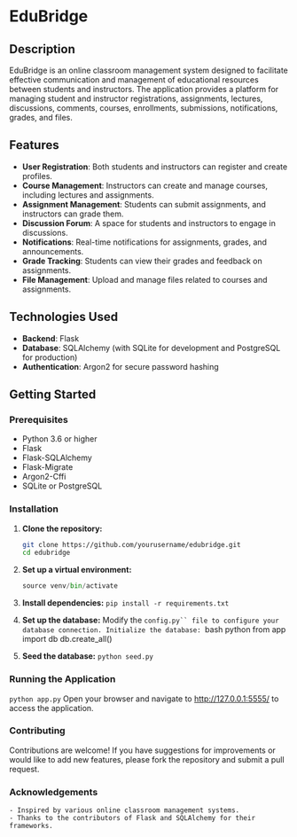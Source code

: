 # EduBridge

## Description
EduBridge is an online classroom management system designed to facilitate effective communication and management of educational resources between students and instructors. The application provides a platform for managing student and instructor registrations, assignments, lectures, discussions, comments, courses, enrollments, submissions, notifications, grades, and files.

## Features
- **User Registration**: Both students and instructors can register and create profiles.
- **Course Management**: Instructors can create and manage courses, including lectures and assignments.
- **Assignment Management**: Students can submit assignments, and instructors can grade them.
- **Discussion Forum**: A space for students and instructors to engage in discussions.
- **Notifications**: Real-time notifications for assignments, grades, and announcements.
- **Grade Tracking**: Students can view their grades and feedback on assignments.
- **File Management**: Upload and manage files related to courses and assignments.

## Technologies Used
- **Backend**: Flask
- **Database**: SQLAlchemy (with SQLite for development and PostgreSQL for production)
- **Authentication**: Argon2 for secure password hashing

## Getting Started

### Prerequisites
- Python 3.6 or higher
- Flask
- Flask-SQLAlchemy
- Flask-Migrate
- Argon2-Cffi
- SQLite or PostgreSQL

### Installation
1. **Clone the repository:**
   ```bash
   git clone https://github.com/yourusername/edubridge.git
   cd edubridge

2. **Set up a virtual environment:**
    ```python -m venv venv
    source venv/bin/activate 

3. **Install dependencies:**
    ```pip install -r requirements.txt```

4. **Set up the database:**
    Modify the ```config.py`` file to configure your database connection.
    Initialize the database:
        ```bash
        python
        from app import db
        db.create_all()
5. **Seed the database:**
    ```python seed.py```

### Running the Application
```python app.py```
Open your browser and navigate to http://127.0.0.1:5555/ to access the application.

### Contributing
Contributions are welcome! If you have suggestions for improvements or would like to add new features, please fork the repository and submit a pull request.

### Acknowledgements
    - Inspired by various online classroom management systems.
    - Thanks to the contributors of Flask and SQLAlchemy for their frameworks.




